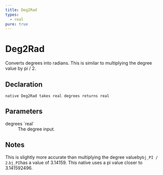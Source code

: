```yaml
---
title: Deg2Rad
types:
  - real
pure: true
---
```


# Deg2Rad
Converts degrees into radians. This is similar to multiplying the degree value by pi / 2.

## Declaration

```
native Deg2Rad takes real degrees returns real
```

## Parameters
<dl>
  <dt>degrees `real`</dt>
  <dd>The degree input.</dd>
</dl>

## Notes 
This is slightly more accurate than multiplying the degree valueby`bj_PI / 2`.`bj_PI`has a value of 3.14159. This native uses a pi value closer to 3.141592496.
